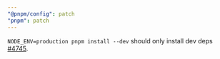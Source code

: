 ```yaml
---
"@pnpm/config": patch
"pnpm": patch
---
```


`NODE_ENV=production pnpm install --dev` should only install dev deps [#4745](https://github.com/pnpm/pnpm/pull/4745).
